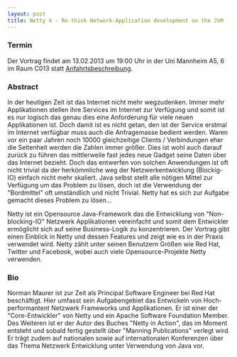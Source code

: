 ```yaml
---
layout: post
title: Netty 4 - Re-think Network-Application development on the JVM
---
```


### Termin

Der Vortrag findet am 13.02.2013 um 19:00 Uhr in der Uni Mannheim A5, 6 im Raum C013 statt [Anfahrtsbeschreibung](/getting-there).

### Abstract

In der heutigen Zeit ist das Internet nicht mehr wegzudenken. Immer mehr Applikationen stellen ihre Services im Internet zur Verfügung und somit ist es nur logisch das genau dies eine Anforderung für viele neuen Applikationen ist.  Doch damit ist es nicht getan, den ist der Service erstmal im Internet verfügbar muss auch die Anfragemasse bedient werden. Waren vor ein paar Jahren noch 10000 gleichzeitige Clients / Verbindungen eher die Seltenheit werden die Zahlen immer größer. Dies ist wohl auch darauf zurück zu führen das mittlerweile fast jedes neue Gadget seine Daten über das Internet bezieht. Doch das entwerfen von solchen Anwendungen ist oft nicht trivial da der herkömmliche weg der Netzwerkentwicklung (Blockig-IO) einfach nicht mehr skaliert. Java selbst stellt alle nötigen Mittel zur Verfügung um das Problem zu lösen, doch ist die Verwendung der "Bordmittel" oft umständlich und nicht Trivial. Netty hat es sich zur Aufgabe gemacht dieses Problem zu lösen...

Netty ist ein Opensource Java-Framework das die Entwicklung von "Non-blocking-IO" Netzwerk Applikationen vereinfacht und somit dem Entwickler ermöglicht sich auf seine Business-Logik zu konzentrieren. Der Vortrag gibt einen Einblick in Netty und dessen Features und zeigt wie es in der Praxis verwendet wird. Netty zählt unter seinen Benutzern Größen wie Red Hat, Twitter und Facebook, wobei auch viele Opensource-Projekte Netty verwenden.

### Bio

Norman Maurer ist zur Zeit als Principal Software Engineer bei Red Hat beschäftigt. Hier umfasst sein Aufgabengebiet das Entwickeln von Hoch-performantent Netzwerk Frameworks und Applikationen. Er ist einer der "Core-Entwickler" von Netty und ein Apache Software Foundation Member. Des Weiteren ist er der Autor des Buches "Netty in Action", das im Moment entsteht und sobald fertig gestellt über "Manning Publications" verlegt wird.  Er trägt zudem auf nationalen sowie auf internationalen Konferenzen über das Thema Netzwerk Entwicklung unter Verwendung von Java vor.
